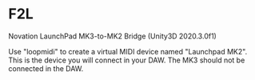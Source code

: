 # F2L
 Novation LaunchPad MK3-to-MK2 Bridge (Unity3D 2020.3.0f1)

 Use "loopmidi" to create a virtual MIDI device named "Launchpad MK2".
 This is the device you will connect in your DAW.
 The MK3 should not be connected in the DAW.